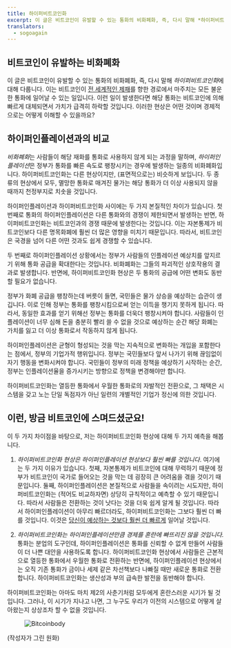 ```yaml
---
title: 하이퍼비트코인화
excerpt: 이 글은 비트코인이 유발할 수 있는 통화의 비화폐화, 즉, 다시 말해 *하이퍼비트코인화*에 대해 다룹니다. 이는 비트코인이 전 세계적인 제패를 향한 경로에서 마주치는 모든 불운한 통화에 일어날 수 있는 일입니다.
translators:
  - sogoagain
---
```


## 비트코인이 유발하는 비화폐화

이 글은 비트코인이 유발할 수 있는 통화의 비화폐화, 즉, 다시 말해 *하이퍼비트코인화*에 대해 다룹니다. 이는 비트코인이 [전 세계적인 제패](/mempool/why-bitcoin-will-continue-to-grow)를 향한 경로에서 마주치는 모든 불운한 통화에 일어날 수 있는 일입니다. 이런 일이 발생한다면 해당 통화는 비트코인에 의해 빠르게 대체되면서 가치가 급격히 하락할 것입니다. 이러한 현상은 어떤 것이며 경제적으로는 어떻게 이해할 수 있을까요?

## 하이퍼인플레이션과의 비교

*비화폐화*는 사람들이 해당 재화를 통화로 사용하지 않게 되는 과정을 말하며, *하이퍼인플레이션*은 정부가 통화를 빠른 속도로 팽창시키는 경우에 발생하는 일종의 비화폐화입니다. 하이퍼비트코인화는 다른 현상이지만, (표면적으로는) 비슷하게 보입니다. 두 종류의 현상에서 모두, 멸망한 통화로 매겨진 물가는 해당 통화가 더 이상 사용되지 않을 때까지 천정부지로 치솟을 것입니다.

하이퍼인플레이션과 하이퍼비트코인화 사이에는 두 가지 본질적인 차이가 있습니다. 첫 번째로 통화의 하이퍼인플레이션은 다른 통화와의 경쟁이 제한되면서 발생하는 반면, 하이퍼비트코인화는 비트코인과의 경쟁 때문에 발생한다는 것입니다. 이는 자본통제가 비트코인보다 다른 명목화폐에 훨씬 더 많은 영향을 미치기 때문입니다. 따라서, 비트코인은 국경을 넘어 다른 어떤 것과도 쉽게 경쟁할 수 있습니다.

두 번째로 하이퍼인플레이션 상황에서는 정부가 사람들의 인플레이션 예상치를 앞지르기 위해 통화 공급을 확대한다는 것입니다. 비화폐화는 그들의 파괴적인 상호작용의 결과로 발생합니다. 반면에, 하이퍼비트코인화 현상은 두 통화의 공급에 어떤 변화도 동반할 필요가 없습니다.

정부가 화폐 공급을 팽창하는데 버릇이 들면, 국민들은 물가 상승을 예상하는 습관이 생깁니다. 이로 인해 정부는 통화를 팽창시킴으로써 얻는 이득을 챙기지 못하게 됩니다. 따라서, 동일한 효과를 얻기 위해선 정부는 통화를 더욱더 팽창시켜야 합니다. 사람들이 인플레이션이 너무 심해 돈을 충분히 빨리 쓸 수 없을 것으로 예상하는 순간 해당 화폐는 가치를 잃고 더 이상 통화로서 작동하지 않게 됩니다.

하이퍼인플레이션은 균형이 형성되는 것을 막는 지속적으로 변화하는 개입을 포함한다는 점에서, 정부의 기업가적 행위입니다. 정부는 국민들보다 앞서 나가기 위해 끊임없이 자기 행동을 변화시켜야 합니다. 국민들이 정부의 미래 정책을 예상하기 시작하는 순간, 정부는 인플레이션율을 증가시키는 방향으로 정책을 변경해야만 합니다.

하이퍼비트코인화는 열등한 통화에서 우월한 통화로의 자발적인 전환으로, 그 채택은 시스템을 갖고 노는 단일 독점자가 아닌 일련의 개별적인 기업가 정신에 의한 것입니다.

## 이런, 방금 비트코인에 스며드셨군요!

이 두 가지 차이점을 바탕으로, 저는 하이퍼비트코인화 현상에 대해 두 가지 예측을 해봅니다.

1. _하이퍼비트코인화 현상은 하이퍼인플레이션 현상보다 훨씬 빠를 것입니다_. 여기에는 두 가지 이유가 있습니다. 첫째, 자본통제가 비트코인에 대해 무력하기 때문에 정부가 비트코인이 국가로 들어오는 것을 막는 데 굉장히 큰 어려움을 겪을 것이기 때문입니다. 둘째, 하이퍼인플레이션은 본질적으로 사람들을 속이려는 시도지만, 하이퍼비트코인화는 (적어도 비교하자면) 상당히 규칙적이고 예측할 수 있기 때문입니다. 따라서 사람들은 전환하는 것이 낫다는 것을 더욱 쉽게 알게 될 것입니다. 따라서 하이퍼인플레이션이 아무리 빠르더라도, 하이퍼비트코인화는 그보다 훨씬 더 빠를 것입니다. 이것은 [당신이 예상하는 것보다 훨씬 더 빠르게](/mempool/why-bitcoin-will-continue-to-grow) 일어날 것입니다.

2. _하이퍼비트코인화는 하이퍼인플레이션만큼 경제를 혼란에 빠뜨리진 않을 것입니다._ 통화는 분업의 도구인데, 하이퍼인플레이션은 통화를 신뢰할 수 없게 만들어 사람들이 더 나쁜 대안을 사용하도록 합니다. 하이퍼비트코인화 현상에서 사람들은 근본적으로 열등한 통화에서 우월한 통화로 전환하는 반면에, 하이퍼인플레이션 현상에서는 오직 기존 통화가 금이나 세제 같은 차선책보다 나빠질 때만 새로운 통화로 전환합니다. 하이퍼비트코인화는 생산성과 부의 급속한 발전을 동반해야 합니다.

하이퍼비트코인화는 아마도 마치 제2의 사춘기처럼 모두에게 혼란스러운 시기가 될 것입니다. 그러나, 이 시기가 지나고 나면, 그 누구도 우리가 이전의 시스템으로 어떻게 살아왔는지 상상조차 할 수 없을 것입니다.

<figure>
  <img src="/static/img/mempool/hyperbitcoinization/Bitcoinbody.png" alt="Bitcoinbody" />
</figure>

<p class="text-muted text-center">
	(작성자가 그린 원화)
</p>
